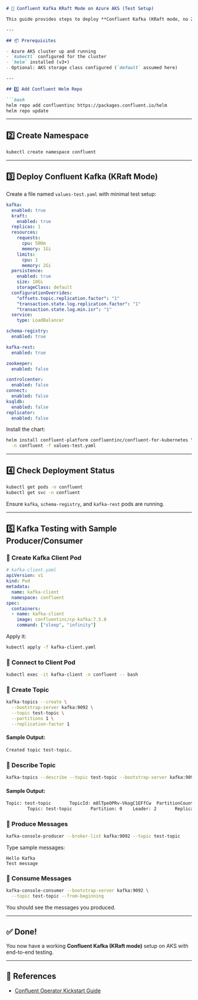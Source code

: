 ```markdown
# 🚀 Confluent Kafka KRaft Mode on Azure AKS (Test Setup)

This guide provides steps to deploy **Confluent Kafka (KRaft mode, no Zookeeper)** on **Azure Kubernetes Service (AKS)** using **Confluent Operator Kickstart method**, along with a sample **Kafka producer/consumer test** using a client pod.

---

## 📦 Prerequisites

- Azure AKS cluster up and running
- `kubectl` configured for the cluster
- `helm` installed (v3+)
- Optional: AKS storage class configured (`default` assumed here)

---

## 1️⃣ Add Confluent Helm Repo

```bash
helm repo add confluentinc https://packages.confluent.io/helm
helm repo update
```

---

## 2️⃣ Create Namespace

```bash
kubectl create namespace confluent
```

---

## 3️⃣ Deploy Confluent Kafka (KRaft Mode)

Create a file named `values-test.yaml` with minimal test setup:

```yaml
kafka:
  enabled: true
  kraft:
    enabled: true
  replicas: 1
  resources:
    requests:
      cpu: 500m
      memory: 1Gi
    limits:
      cpu: 1
      memory: 2Gi
  persistence:
    enabled: true
    size: 10Gi
    storageClass: default
  configurationOverrides:
    "offsets.topic.replication.factor": "1"
    "transaction.state.log.replication.factor": "1"
    "transaction.state.log.min.isr": "1"
  service:
    type: LoadBalancer

schema-registry:
  enabled: true

kafka-rest:
  enabled: true

zookeeper:
  enabled: false

controlcenter:
  enabled: false
connect:
  enabled: false
ksqldb:
  enabled: false
replicator:
  enabled: false
```

Install the chart:

```bash
helm install confluent-platform confluentinc/confluent-for-kubernetes \
  -n confluent -f values-test.yaml
```

---

## 4️⃣ Check Deployment Status

```bash
kubectl get pods -n confluent
kubectl get svc -n confluent
```

Ensure `kafka`, `schema-registry`, and `kafka-rest` pods are running.

---

## 5️⃣ Kafka Testing with Sample Producer/Consumer

### 🔸 Create Kafka Client Pod

```yaml
# kafka-client.yaml
apiVersion: v1
kind: Pod
metadata:
  name: kafka-client
  namespace: confluent
spec:
  containers:
  - name: kafka-client
    image: confluentinc/cp-kafka:7.5.0
    command: ["sleep", "infinity"]
```

Apply it:
```bash
kubectl apply -f kafka-client.yaml
```

### 🔸 Connect to Client Pod

```bash
kubectl exec -it kafka-client -n confluent -- bash
```

### 🔸 Create Topic

```bash
kafka-topics --create \
  --bootstrap-server kafka:9092 \
  --topic test-topic \
  --partitions 1 \
  --replication-factor 1
```

#### Sample Output:
```bash
Created topic test-topic.
```

### 🔸 Describe Topic

```bash
kafka-topics --describe --topic test-topic --bootstrap-server kafka:9092
```

#### Sample Output:
```bash
Topic: test-topic       TopicId: m8lTpeOPRv-VkogC1EFfCw  PartitionCount: 1       ReplicationFactor: 1    Configs: min.insync.replicas=2,segment.bytes=1073741824,message.format.version=3.0-IV1
        Topic: test-topic       Partition: 0    Leader: 2       Replicas: 2     Isr: 2
```

### 🔸 Produce Messages

```bash
kafka-console-producer --broker-list kafka:9092 --topic test-topic
```

Type sample messages:
```
Hello Kafka
Test message
```

### 🔸 Consume Messages

```bash
kafka-console-consumer --bootstrap-server kafka:9092 \
  --topic test-topic --from-beginning
```

You should see the messages you produced.

---

## ✅ Done!

You now have a working **Confluent Kafka (KRaft mode)** setup on AKS with end-to-end testing.

---

## 🔗 References

- [Confluent Operator Kickstart Guide](https://docs.confluent.io/operator/current/co-quickstart.html)
```
